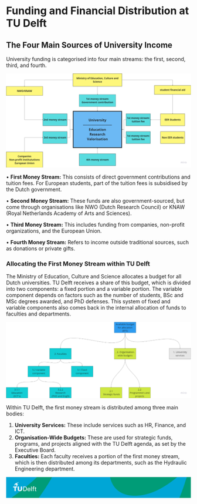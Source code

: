 # Funding and Financial Distribution at TU Delft

## The Four Main Sources of University Income

University funding is categorised into four main streams: the first, second, third, and fourth.

![Money Streams](./Appendices/MoneyStreams.png)

•	**First Money Stream:** This consists of direct government contributions and tuition fees. For European students, part of the tuition fees is subsidised by the Dutch government.

•	**Second Money Stream:** These funds are also government-sourced, but come through organisations like NWO (Dutch Research Council) or KNAW (Royal Netherlands Academy of Arts and Sciences).

•	**Third Money Stream:** This includes funding from companies, non-profit organizations, and the European Union.

•	**Fourth Money Stream:** Refers to income outside traditional sources, such as donations or private gifts.


### Allocating the First Money Stream within TU Delft

The Ministry of Education, Culture and Science allocates a budget for all Dutch universities. TU Delft receives a share of this budget, which is divided into two components: a fixed portion and a variable portion. The variable component depends on factors such as the number of students, BSc and MSc degrees awarded, and PhD defenses. This system of fixed and variable components also comes back in the internal allocation of funds to faculties and departments.

![Division of First Money Stream](./Appendices/DivisionFirstMoneyStream.png)

Within TU Delft, the first money stream is distributed among three main bodies:
1.	**University Services:** These include services such as HR, Finance, and ICT.
2.	**Organisation-Wide Budgets:** These are used for strategic funds, programs, and projects aligned with the TU Delft agenda, as set by the Executive Board.
3.	**Faculties:** Each faculty receives a portion of the first money stream, which is then distributed among its departments, such as the Hydraulic Engineering department.

![footer](../figures/footer-tudelft.jpg) 